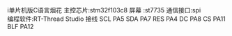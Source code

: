 i单片机版C语言烟花
主控芯片:stm32f103c8
屏幕    :st7735
通信接口:spi                                                                       
编程软件:RT-Thread Studio
接线
SCL     PA5
SDA     PA7
RES     PA4
DC      PA8
CS      PA11
BLF     PA12

